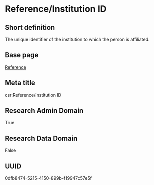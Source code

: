# Reference/Institution ID
## Short definition
The unique identifier of the institution to which the person is affiliated.
## Base page
[Reference](../Objects/Reference.md)
## Meta title
csr:Reference/Institution ID
## Research Admin Domain
True
## Research Data Domain
False
## UUID
0dfb8474-5215-4150-899b-f19947c57e5f
